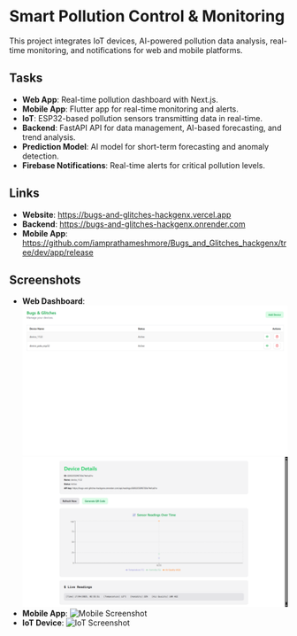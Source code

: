 
# Smart Pollution Control & Monitoring

This project integrates IoT devices, AI-powered pollution data analysis, real-time monitoring, and notifications for web and mobile platforms.

## Tasks
- **Web App**: Real-time pollution dashboard with Next.js.
- **Mobile App**: Flutter app for real-time monitoring and alerts.
- **IoT**: ESP32-based pollution sensors transmitting data in real-time.
- **Backend**: FastAPI API for data management, AI-based forecasting, and trend analysis.
- **Prediction Model**: AI model for short-term forecasting and anomaly detection.
- **Firebase Notifications**: Real-time alerts for critical pollution levels.

## Links
- **Website**: https://bugs-and-glitches-hackgenx.vercel.app
- **Backend**: https://bugs-and-glitches-hackgenx.onrender.com
- **Mobile App**: https://github.com/iamprathameshmore/Bugs_and_Glitches_hackgenx/tree/dev/app/release

## Screenshots
- **Web Dashboard**: ![Web Screenshot](assets/web.png) 
![Web Screenshot](assets/web-device.png)
- **Mobile App**: ![Mobile Screenshot](path/to/mobile-screenshot.png)
- **IoT Device**: ![IoT Screenshot](path/to/iot-screenshot.png)